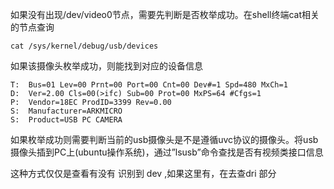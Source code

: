 



如果没有出现/dev/video0节点，需要先判断是否枚举成功。在shell终端cat相关的节点查询

```shell
cat /sys/kernel/debug/usb/devices
```

如果该摄像头枚举成功，则能找到对应的设备信息

```shell
T:  Bus=01 Lev=00 Prnt=00 Port=00 Cnt=00 Dev#=1 Spd=480 MxCh=1
D:  Ver=2.00 Cls=00(>ifc) Sub=00 Prot=00 MxPS=64 #Cfgs=1
P:  Vendor=18EC ProdID=3399 Rev=0.00
S:  Manufacturer=ARKMICRO
S:  Product=USB PC CAMERA
```

如果枚举成功则需要判断当前的usb摄像头是不是遵循uvc协议的摄像头。将usb摄像头插到PC上(ubuntu操作系统)，通过”lsusb”命令查找是否有视频类接口信息

这种方式仅仅是查看有没有 识别到 dev ,如果这里有，在去查dri 部分